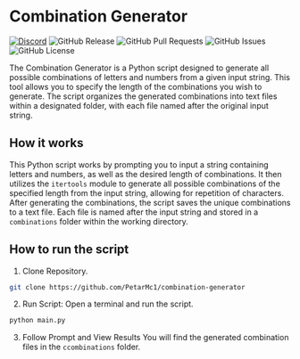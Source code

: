 # Combination Generator
[![Discord](https://img.shields.io/discord/1217057211575042058?logo=Discord&label=Discord&color=blue)](https://discord.gg/8Ab2uuqSYE)
![GitHub Release](https://img.shields.io/github/v/release/PetarMc1/combination-generator?include_prereleases&logo=github&color=red)
![GitHub Pull Requests](https://img.shields.io/github/issues-pr/PetarMc1/combination-generator?logo=github)
![GitHub Issues](https://img.shields.io/github/issues/PetarMc1/combination-generator?logo=github)
![GitHub License](https://img.shields.io/github/license/PetarMc1/combination-generator?color=blue)

The Combination Generator is a Python script designed to generate all possible combinations of letters and numbers from a given input string. This tool allows you to specify the 
length of the combinations you wish to generate. The script organizes the generated combinations into text files within a designated folder, with each file named after the 
original input string.


## How it works
This Python script works by prompting you to input a string containing letters and numbers, as well as the desired length of combinations. It then utilizes the `itertools` module 
to generate all possible combinations of the specified length from the input string, allowing for repetition of characters. After generating the combinations, the script saves 
the unique combinations to a text file. Each file is named after the input string and stored in a `combinations` folder within the working directory. 


## How to run the script

1. Clone Repository.
```bash
git clone https://github.com/PetarMc1/combination-generator
```

2. Run Script: Open a terminal and run the script.
```bash
python main.py
```

3. Follow Prompt and View Results
You will find the generated combination files in the `ccombinations` folder.
